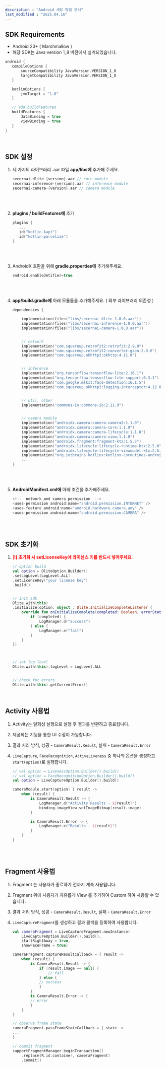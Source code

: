 ```yaml
---
description : "Android 세팅 방법 문서"
last_modified : "2025.04.16"
---
```


## SDK Requirements
- Android 23+ ( Marshmallow )
- 해당 SDK는 Java version 1_8 버전에서 설계되었습니다.
  
```kotlin
android {
   compileOptions {
       sourceCompatibility JavaVersion.VERSION_1_8
       targetCompatibility JavaVersion.VERSION_1_8
   }

   kotlinOptions {
       jvmTarget = "1.8"
   }

   // add buildFeatures
   buildFeatures {
       dataBinding = true
       viewBinding = true
   }
}
```

<br/> 

## SDK 설정

1. 세 가지의 라이브러리 .aar 파일 **app/libs에** 추가해 주세요. 
   
    ```kotlin
    secernai-dlite-{version}.aar // core module
    secernai-inference-{version}.aar // inference module 
    secernai-camera-{version}.aar // camera module
    ```

<br/> <br/>

2. **plugins / buildFeatures에** 추가
   
    ```kotlin
    plugins {
       ...
       id("kotlin-kapt")
       id("kotlin-parcelize")
    }
    ```

<br/> <br/>

3. AndroidX 호환을 위해 **gradle.properties에** 추가해주세요.
   
    ```kotlin
    android.enableJetifier=true
    ```

<br/> <br/>

4. **app/build.gradle에** 아래 모듈들을 추가해주세요. ( 외부 라이브러리 의존성 )
   
    ```kotlin
    dependencies {

        implementation(files("libs/secernai-dlite-1.0.0.aar"))
        implementation(files("libs/secernai-inference-1.0.0.aar"))
        implementation(files("libs/secernai-camera-1.0.0.aar"))


        // network
        implementation("com.squareup.retrofit2:retrofit:2.9.0")
        implementation("com.squareup.retrofit2:converter-gson:2.9.0")
        implementation("com.squareup.okhttp3:okhttp:4.11.0")


        // inference
        implementation("org.tensorflow:tensorflow-lite:2.16.1")
        implementation("org.tensorflow:tensorflow-lite-support:0.3.1")
        implementation("com.google.mlkit:face-detection:16.1.5")
        implementation("com.squareup.okhttp3:logging-interceptor:4.12.0")


        // util, other
        implementation("commons-io:commons-io:2.11.0")


        // camera module
        implementation("androidx.camera:camera-camera2:1.1.0")
        implementation("androidx.camera:camera-core:1.1.0")
        implementation("androidx.camera:camera-lifecycle:1.1.0")
        implementation("androidx.camera:camera-view:1.1.0")
        implementation("androidx.fragment:fragment-ktx:1.5.5")
        implementation("androidx.lifecycle:lifecycle-runtime-ktx:2.5.0")
        implementation("androidx.lifecycle:lifecycle-viewmodel-ktx:2.5.0")
        implementation("org.jetbrains.kotlinx:kotlinx-coroutines-android:1.6.4")
        ...
    }
    ```

<br/> <br/>

5. **AndroidManifest.xml에** 아래 조건을 추가해주세요.
   
    ```kotlin
    <!--  network and camera permission  -->
    <uses-permission android:name="android.permission.INTERNET" />
    <uses-feature android:name="android.hardware.camera.any" />
    <uses-permission android:name="android.permission.CAMERA" />
    ```



<br/> <br/>

## SDK 초기화
1. <span style="color:red; font-weight:bold;">[!] 초기화 시 setLicenseKey에 라이센스 키를 반드시 넣어주세요.</span>

    ```kotlin
    // option build
    val option = DliteOption.Builder()
    .setLogLevel(LogLevel.ALL)
    .setLicenseKey("your license key")
    .build()


    // init sdk
    Dlite.with(this)
    .initialize(option, object : Dlite.InitializeCompleteListener {
        override fun onInitializeComplete(completed: Boolean, errorStatus: DliteErrorStatus?) {
            if (completed) {
                LogManager.d("success")
            } else {
                LogManager.e("fail")
            }
        }
    })



    // set log level
    Dlite.with(this).logLevel = LogLevel.ALL


    // check for errors.
    Dlite.with(this).getCurrentError()
    ```

</br>

## Activity 사용법
   1. Activity는 일회성 실행으로 실행 후 결과를 반환하고 종료됩니다.
   2. 제공되는 기능을 통한 UI 수정이 가능합니다.
   3. 결과 처리 방식, 성공 - `CameraResult.Result`, 실패 - `CameraResult.Error`
   4. `LiveCapture`, `FaceRecognition`, `ActiveLiveness` 중 하나의 옵션을 생성하고 `start(option)`로 실행합니다.

        ```kotlin
        // val option = LivenessOption.Builder().build()
        // val option = FaceRecognitionOption.Builder().build()
        val option = LiveCaptureOption.Builder().build()

        cameraModule.start(option) { result ->
            when (result) {
                is CameraResult.Result -> {
                    LogManager.d("Activity Results - ${result}")
                    binding.imageView.setImageBitmap(result.image)
                }

                is CameraResult.Error -> {
                    LogManager.e("Results - ${result}")
                }
            }
        }
        ```

</br> </br>

## Fragment 사용법

   1. Fragment 는 사용자가 종료하기 전까지 계속 사용됩니다.
   2. Fragment 위에 사용자가 자유롭게 View 를 추가하여 Custom 하여 사용할 수 있습니다.
   3. 결과 처리 방식, 성공 - `CameraResult.Result`, 실패 - `CameraResult.Error`
   4. `LiveCaptureFragment`를 생성하고 결과 콜백을 등록하여 사용합니다.

        ```kotlin
        val cameraFragment = LiveCaptureFragment.newInstance(
            LiveCaptureOption.Builder().build(),
            startRightAway = true,
            showFaceFrame = true)

        cameraFragment.captureResultCallback = { result ->
            when (result) {
                is CameraResult.Result -> {
                    if (result.image == null) {
                        // fail
                    } else {
                    // success
                    }
                }
                is CameraResult.Error -> {
                // error
                }
            }
        }

        // observe frame state
        cameraFragment.passFrameStateCallback = { state ->
        ...
        }

        // commit fragment
        supportFragmentManager.beginTransaction()
            .replace(R.id.container, cameraFragment)
            .commit()

        ```

</br>